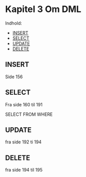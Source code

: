 # Kapitel 3 Om DML
Indhold:
- [INSERT](#insert)
- [SELECT](#select)
- [UPDATE](#update)
- [DELETE](#delete)
## INSERT
Side 156
## SELECT
Fra side 160 til 191

SELECT FROM WHERE
## UPDATE
fra side 192 ti 194
## DELETE
fra side 194 til 195
